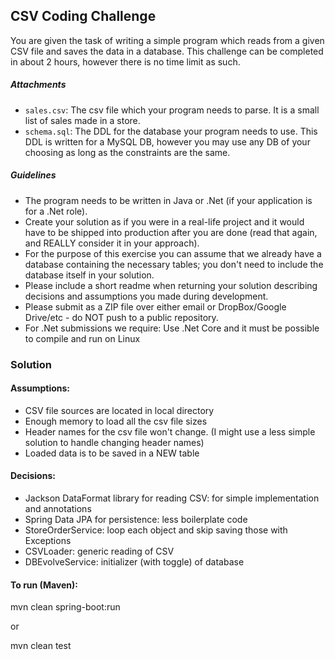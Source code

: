 ## CSV Coding Challenge

You are given the task of writing a simple program which reads from a given CSV file and saves the data in
a database. This challenge can be completed in about 2 hours, however there is no time limit as such.

##### Attachments

- `sales.csv`: The csv file which your program needs to parse. It is a small list of sales made in a store.
- `schema.sql`: The DDL for the database your program needs to use. This DDL is written for a MySQL DB,
  however you may use any DB of your choosing as long as the constraints are the same.

##### Guidelines

- The program needs to be written in Java or .Net (if your application is for a .Net role).
- Create your solution as if you were in a real-life project and it would have to be shipped into production after you are done
  (read that again, and REALLY consider it in your approach).
- For the purpose of this exercise you can assume that we already have a database containing the necessary tables; you don't need
  to include the database itself in your solution.
- Please include a short readme when returning your solution describing decisions and assumptions you made during development.
- Please submit as a ZIP file over either email or DropBox/Google Drive/etc - do NOT push to a public repository.
- For .Net submissions we require: Use .Net Core and it must be possible to compile and run on Linux


### Solution
#### Assumptions:
- CSV file sources are located in local directory
- Enough memory to load all the csv file sizes
- Header names for the csv file won't change. (I might use a less simple solution to handle changing header names)
- Loaded data is to be saved in a NEW table

#### Decisions:
- Jackson DataFormat library for reading CSV: for simple implementation and annotations
- Spring Data JPA for persistence: less boilerplate code
- StoreOrderService: loop each object and skip saving those with Exceptions
- CSVLoader: generic reading of CSV
- DBEvolveService: initializer (with toggle) of database 

#### To run (Maven):
mvn clean spring-boot:run

or

mvn clean test


